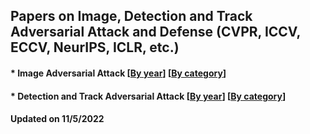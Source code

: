## Papers on Image, Detection and Track Adversarial Attack and Defense (CVPR, ICCV, ECCV, NeurIPS, ICLR, etc.)



####  * Image Adversarial Attack [[By year](https://github.com/huangxingseng/Adversarial-example-paper/blob/main/Image_Adversarial_Attack_paper.md)]  [[By category](https://github.com/huangxingseng/Adversarial-example-paper/blob/main/Image_Adversarial_Attack_paper.md)]

####  * Detection and Track Adversarial Attack [[By year](https://github.com/huangxingseng/Adversarial-example-paper/blob/main/video_at_papers.md)]  [[By category](https://github.com/huangxingseng/Adversarial-example-paper/blob/main/video_at_papers.md)]

#### Updated on 11/5/2022 
